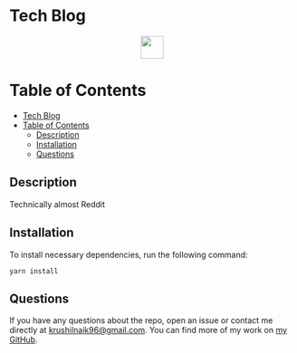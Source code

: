 # Tech Blog

<p align="center">
	<a href="https://tech-blog-kn.herokuapp.com/">
		<img src="https://i.imgur.com/nT9LavM.png" height="40" />
	</a>
</p>

# Table of Contents

- [Tech Blog](#tech-blog)
- [Table of Contents](#table-of-contents)
	- [Description](#description)
	- [Installation](#installation)
	- [Questions](#questions)

## Description

Technically almost Reddit

## Installation

To install necessary dependencies, run the following command:

```
yarn install
```

## Questions

If you have any questions about the repo, open an issue or contact me directly at <krushilnaik96@gmail.com>.
You can find more of my work on [my GitHub](https://github.com/krushilnaik).
